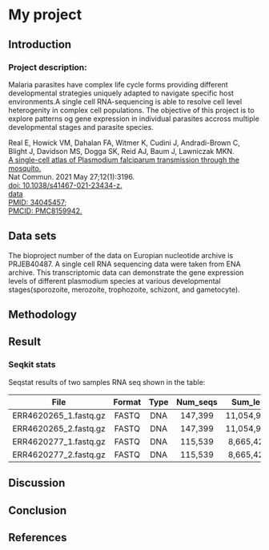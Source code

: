 # My project

## Introduction

### Project description:


 Malaria parasites have complex life cycle forms providing different developmental strategies uniquely adapted to navigate specific host environments.A single cell RNA-sequencing is able to resolve cell level heterogenity in complex cell populations. The objective of this project is to explore patterns og gene expression in individual parasites accross multiple developmental stages and parasite species.   

Real E, Howick VM, Dahalan FA, Witmer K, Cudini J, Andradi-Brown C, Blight J, Davidson MS, Dogga SK, Reid AJ, Baum J, Lawniczak MKN.     
[A single-cell atlas of Plasmodium falciparum transmission through the mosquito.](doc/single_cell_atlas.pdf)     
Nat Commun. 2021 May 27;12(1):3196.     
[doi: 10.1038/s41467-021-23434-z.](https://www.nature.com/articles/s41467-021-23434-z)      
[data](https://www.ebi.ac.uk/ena/browser/view/PRJEB40487)    
[PMID: 34045457](https://pubmed.ncbi.nlm.nih.gov/34045457/);       
[PMCID: PMC8159942.](https://pubmed.ncbi.nlm.nih.gov/34045457/)

## Data sets

The bioproject number of the data on Europian nucleotide archive is PRJEB40487. A single cell RNA sequencing data were taken from ENA archive. This transcriptomic data can demonstrate the gene expression levels of different plasmodium species at various developmental stages(sporozoite, merozoite, trophozoite, schizont, and gametocyte). 

## Methodology

## Result

### Seqkit stats

Seqstat results of two samples RNA seq shown in the table: 

|File                  |Format |Type  |Num_seqs |Sum_len   |Min_len  |Avg_len   |Max_len |
|:--------------------:|:-----:|:----:|:-------:|:--------:|:-------:|:--------:|:------:|
|ERR4620265_1.fastq.gz |FASTQ  |DNA   |147,399  |11,054,925|75       |75        |75      |  
|ERR4620265_2.fastq.gz |FASTQ  |DNA   |147,399  |11,054,925|75       |75        |75      |
|ERR4620277_1.fastq.gz |FASTQ  |DNA   |115,539  |8,665,425 |75       |75        |75      |
|ERR4620277_2.fastq.gz |FASTQ  |DNA   |115,539  |8,665,425 |75       |75        |75      |


## Discussion

## Conclusion

## References

